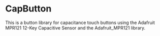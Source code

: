 # CapButton
This is a button library for capacitance touch buttons using the Adafruit MPR121 12-Key Capacitive Sensor and the Adafruit_MPR121 library. 
